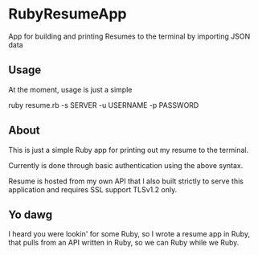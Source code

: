# RubyResumeApp
App for building and printing Resumes to the terminal by importing JSON data

## Usage
At the moment, usage is just a simple

  ruby resume.rb -s SERVER -u USERNAME -p PASSWORD

## About

This is just a simple Ruby app for printing out my resume to the terminal.

Currently is done through basic authentication using the above syntax.

Resume is hosted from my own API that I also built strictly to serve this 
application and requires SSL support TLSv1.2 only.  

## Yo dawg

I heard you were lookin' for some Ruby, so I wrote a resume app in Ruby, 
that pulls from an API written in Ruby, so we can Ruby while we Ruby.
